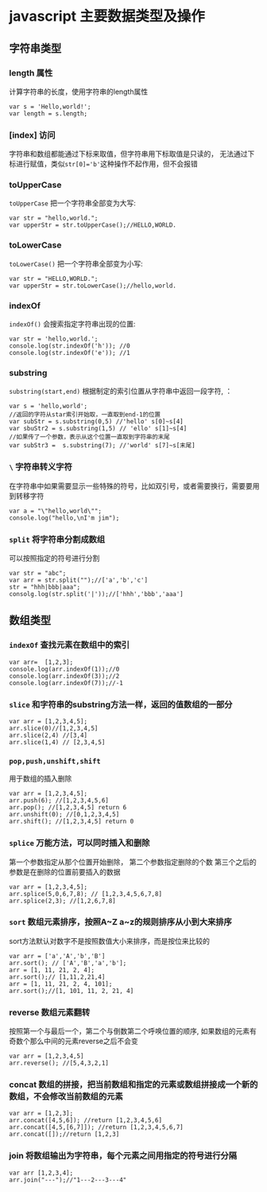 # javascript 主要数据类型及操作
## 字符串类型
### length 属性
计算字符串的长度，使用字符串的length属性
```
var s = 'Hello,world!';
var length = s.length;
```
### [index] 访问
字符串和数组都能通过下标来取值，但字符串用下标取值是只读的，
无法通过下标进行赋值，类似`str[0]='b'`这种操作不起作用，但不会报错

### toUpperCase
`toUpperCase` 把一个字符串全部变为大写:
```
var str = "hello,world.";
var upperStr = str.toUpperCase();//HELLO,WORLD.
```

### toLowerCase
`toLowerCase()` 把一个字符串全部变为小写:
```
var str = "HELLO,WORLD.";
var upperStr = str.toLowerCase();//hello,world.
```

### indexOf
`indexOf()` 会搜索指定字符串出现的位置:
```
var str = 'hello,world.';
console.log(str.indexOf('h')); //0
console.log(str.indexOf('e')); //1
```
### substring
`substring(start,end)` 根据制定的索引位置从字符串中返回一段字符,
：
```
var s = 'hello,world';
//返回的字符从star索引开始取，一直取到end-1的位置
var subStr = s.substring(0,5) //'hello' s[0]~s[4]
var sbuStr2 = s.substring(1,5) // 'ello' s[1]~s[4]
//如果传了一个参数，表示从这个位置一直取到字符串的末尾
var subStr3 =  s.substring(7); //'world' s[7]~s[末尾]
```

### `\` 字符串转义字符
在字符串中如果需要显示一些特殊的符号，比如双引号，或者需要换行，需要要用到转移字符
```
var a = "\"hello,world\"";
console.log("hello,\nI'm jim");
```

### `split` 将字符串分割成数组
可以按照指定的符号进行分割
```
var str = "abc";
var arr = str.split("");//['a','b','c']
str = "hhh|bbb|aaa";
consolg.log(str.split('|'));//['hhh','bbb','aaa']
```

## 数组类型
### `indexOf` 查找元素在数组中的索引
```
var arr=  [1,2,3];
console.log(arr.indexOf(1));//0
console.log(arr.indexOf(3));//2
console.log(arr.indexOf(7));//-1
```

### `slice` 和字符串的substring方法一样，返回的值数组的一部分
```
var arr = [1,2,3,4,5];
arr.slice(0)//[1,2,3,4,5]
arr.slice(2,4) //[3,4]
arr.slice(1,4) // [2,3,4,5]
```

### `pop,push,unshift,shift`
用于数组的插入删除
```
var arr = [1,2,3,4,5];
arr.push(6); //[1,2,3,4,5,6]
arr.pop(); //[1,2,3,4,5] return 6
arr.unshift(0); //[0,1,2,3,4,5]
arr.shift(); //[1,2,3,4,5] return 0
```

### `splice` 万能方法，可以同时插入和删除
第一个参数指定从那个位置开始删除，
第二个参数指定删除的个数
第三个之后的参数是在删除的位置前要插入的数据
```
var arr = [1,2,3,4,5];
arr.splice(5,0,6,7,8); // [1,2,3,4,5,6,7,8]
arr.splice(2,3); //[1,2,6,7,8]
```

### `sort` 数组元素排序，按照A~Z a~z的规则排序从小到大来排序
sort方法默认对数字不是按照数值大小来排序，而是按位来比较的
```
var arr = ['a','A','b','B']
arr.sort(); // ['A','B','a','b'];
arr = [1, 11, 21, 2, 4];
arr.sort();// [1,11,2,21,4]
arr = [1, 11, 21, 2, 4, 101];
arr.sort();//[1, 101, 11, 2, 21, 4]
```
### reverse 数组元素翻转 
按照第一个与最后一个，第二个与倒数第二个呼唤位置的顺序,
如果数组的元素有奇数个那么中间的元素reverse之后不会变
```
var arr = [1,2,3,4,5]
arr.reverse(); //[5,4,3,2,1]
```

### concat 数组的拼接，把当前数组和指定的元素或数组拼接成一个新的数组，不会修改当前数组的元素
```
var arr = [1,2,3];
arr.concat([4,5,6]); //return [1,2,3,4,5,6]
arr.concat([4,5,[6,7]]); //return [1,2,3,4,5,6,7]
arr.concat([]);//return [1,2,3]
```

### join 将数组输出为字符串，每个元素之间用指定的符号进行分隔
```
var arr [1,2,3,4];
arr.join("---");//"1---2---3---4"
```